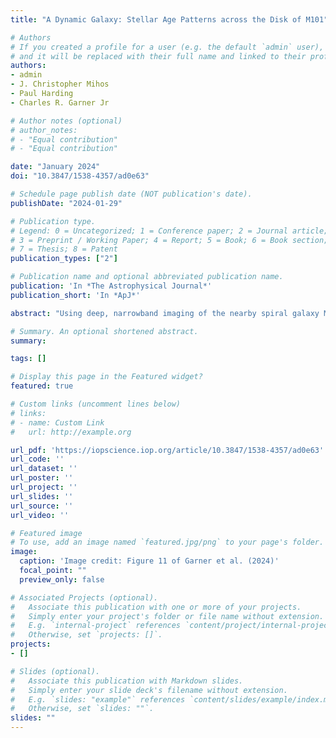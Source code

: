```yaml
---
title: "A Dynamic Galaxy: Stellar Age Patterns across the Disk of M101"

# Authors
# If you created a profile for a user (e.g. the default `admin` user), write the username (folder name) here 
# and it will be replaced with their full name and linked to their profile.
authors:
- admin
- J. Christopher Mihos
- Paul Harding
- Charles R. Garner Jr

# Author notes (optional)
# author_notes:
# - "Equal contribution"
# - "Equal contribution"

date: "January 2024"
doi: "10.3847/1538-4357/ad0e63"

# Schedule page publish date (NOT publication's date).
publishDate: "2024-01-29"

# Publication type.
# Legend: 0 = Uncategorized; 1 = Conference paper; 2 = Journal article;
# 3 = Preprint / Working Paper; 4 = Report; 5 = Book; 6 = Book section;
# 7 = Thesis; 8 = Patent
publication_types: ["2"]

# Publication name and optional abbreviated publication name.
publication: 'In *The Astrophysical Journal*'
publication_short: 'In *ApJ*'

abstract: "Using deep, narrowband imaging of the nearby spiral galaxy M101, we present stellar age information across the full extent of the disk of M101. Our narrowband filters measure age-sensitive absorption features such as the Balmer lines and the slope of the continuum between the Balmer break and 4000 Å break. We interpret these features in the context of inside-out galaxy formation theories and dynamical models of spiral structure. We confirm the galaxy's radial age gradient, with the mean stellar age decreasing with radius. In the relatively undisturbed main disk, we find that stellar ages get progressively older with distance across a spiral arm, consistent with the large-scale shock scenario in a quasi-steady spiral wave pattern. Unexpectedly, we find the same pattern across spiral arms in the outer disk as well, beyond the corotation radius of the main spiral pattern. We suggest that M101 has a dynamic, or transient, spiral pattern with multiple pattern speeds joined together via mode coupling to form coherent spiral structure. This scenario connects the radial age gradient inherent to inside-out galaxy formation with the across-arm age gradients predicted by dynamic spiral arm theories across the full radial extent of the galaxy."

# Summary. An optional shortened abstract.
summary: 

tags: []

# Display this page in the Featured widget?
featured: true

# Custom links (uncomment lines below)
# links:
# - name: Custom Link
#   url: http://example.org

url_pdf: 'https://iopscience.iop.org/article/10.3847/1538-4357/ad0e63'
url_code: ''
url_dataset: ''
url_poster: ''
url_project: ''
url_slides: ''
url_source: ''
url_video: ''

# Featured image
# To use, add an image named `featured.jpg/png` to your page's folder. 
image:
  caption: 'Image credit: Figure 11 of Garner et al. (2024)'
  focal_point: ""
  preview_only: false

# Associated Projects (optional).
#   Associate this publication with one or more of your projects.
#   Simply enter your project's folder or file name without extension.
#   E.g. `internal-project` references `content/project/internal-project/index.md`.
#   Otherwise, set `projects: []`.
projects: 
- []

# Slides (optional).
#   Associate this publication with Markdown slides.
#   Simply enter your slide deck's filename without extension.
#   E.g. `slides: "example"` references `content/slides/example/index.md`.
#   Otherwise, set `slides: ""`.
slides: ""
---
```


<!-- {{% callout note %}}
Click the *Cite* button above to demo the feature to enable visitors to import publication metadata into their reference management software.
{{% /callout %}}

{{% callout note %}}
Create your slides in Markdown - click the *Slides* button to check out the example.
{{% /callout %}}

Supplementary notes can be added here, including [code, math, and images](https://wowchemy.com/docs/writing-markdown-latex/). -->
